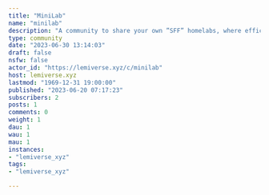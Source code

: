```yaml
---
title: "MiniLab" 
name: "minilab"
description: "A community to share your own ”SFF” homelabs, where efficiency and small size is a must!"
type: community
date: "2023-06-30 13:14:03"
draft: false
nsfw: false
actor_id: "https://lemiverse.xyz/c/minilab"
host: lemiverse.xyz
lastmod: "1969-12-31 19:00:00"
published: "2023-06-20 07:17:23"
subscribers: 2
posts: 1
comments: 0
weight: 1
dau: 1
wau: 1
mau: 1
instances:
- "lemiverse_xyz"
tags: 
- "lemiverse_xyz"

---
```

